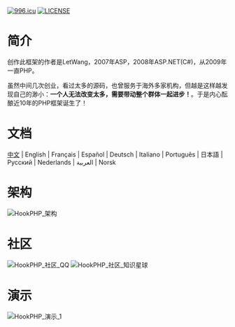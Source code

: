 [![996.icu](https://img.shields.io/badge/link-996.icu-red.svg)](https://996.icu)
[![LICENSE](https://img.shields.io/badge/license-Anti%20996-blue.svg)](https://github.com/996icu/996.ICU/blob/master/LICENSE)

# 简介
创作此框架的作者是LetWang，2007年ASP，2008年ASP.NET(C#)，从2009年一直PHP。

虽然中间几次创业，看过太多的源码，也曾服务于海外多家机构，但越是这样越发现自己的渺小：**一个人无法改变太多，需要带动整个群体一起进步！**。于是内心酝酿近10年的PHP框架诞生了！

# 文档
[中文][1] | English | Français | Español | Deutsch | Italiano | Português | 日本語 | Русский | Nederlands | العربية | Norsk

# 架构
![HookPHP_架构](https://github.com/letwang/HookPHP/blob/master/public/demo/architecture.png?raw=true)

# 社区
![HookPHP_社区_QQ](https://github.com/letwang/HookPHP/blob/master/public/demo/qq.jpg?raw=true)
![HookPHP_社区_知识星球](https://github.com/letwang/HookPHP/blob/master/public/demo/zsxq.png?raw=true)

# 演示
![HookPHP_演示_1](https://github.com/letwang/HookPHP/blob/master/public/demo/1.png?raw=true)

[1]: https://github.com/letwang/HookPHP/blob/master/doc/
